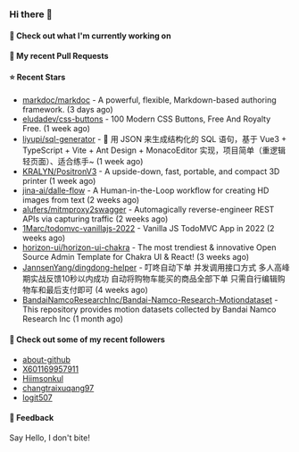 ### Hi there 👋

#### 👷 Check out what I'm currently working on

#### 🔨 My recent Pull Requests


#### ⭐ Recent Stars

- [markdoc/markdoc](https://github.com/markdoc/markdoc) - A powerful, flexible, Markdown-based authoring framework. (3 days ago)
- [eludadev/css-buttons](https://github.com/eludadev/css-buttons) - 100 Modern CSS Buttons, Free And Royalty Free. (1 week ago)
- [liyupi/sql-generator](https://github.com/liyupi/sql-generator) - 🔨 用 JSON 来生成结构化的 SQL 语句，基于 Vue3 &#43; TypeScript &#43; Vite &#43; Ant Design &#43; MonacoEditor 实现，项目简单（重逻辑轻页面）、适合练手~ (1 week ago)
- [KRALYN/PositronV3](https://github.com/KRALYN/PositronV3) - A upside-down, fast, portable, and compact 3D printer (1 week ago)
- [jina-ai/dalle-flow](https://github.com/jina-ai/dalle-flow) - A Human-in-the-Loop workflow for creating HD images from text (2 weeks ago)
- [alufers/mitmproxy2swagger](https://github.com/alufers/mitmproxy2swagger) - Automagically reverse-engineer REST APIs via capturing traffic (2 weeks ago)
- [1Marc/todomvc-vanillajs-2022](https://github.com/1Marc/todomvc-vanillajs-2022) - Vanilla JS TodoMVC App in 2022 (2 weeks ago)
- [horizon-ui/horizon-ui-chakra](https://github.com/horizon-ui/horizon-ui-chakra) - The most trendiest &amp; innovative Open Source Admin Template for Chakra UI &amp; React! (3 weeks ago)
- [JannsenYang/dingdong-helper](https://github.com/JannsenYang/dingdong-helper) - 叮咚自动下单 并发调用接口方式 多人高峰期实战反馈10秒以内成功 自动将购物车能买的商品全部下单 只需自行编辑购物车和最后支付即可 (4 weeks ago)
- [BandaiNamcoResearchInc/Bandai-Namco-Research-Motiondataset](https://github.com/BandaiNamcoResearchInc/Bandai-Namco-Research-Motiondataset) - This repository provides motion datasets collected by Bandai Namco Research Inc (1 month ago)

#### 👯 Check out some of my recent followers

- [about-github](https://github.com/about-github)
- [X601169957911](https://github.com/X601169957911)
- [Hiimsonkul](https://github.com/Hiimsonkul)
- [changtraixuqang97](https://github.com/changtraixuqang97)
- [logit507](https://github.com/logit507)

#### 💬 Feedback

Say Hello, I don't bite!